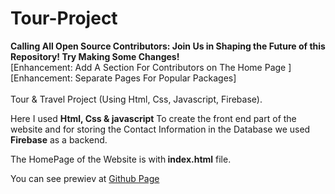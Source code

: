 # Tour-Project
<b>Calling All Open Source Contributors: Join Us in Shaping the Future of this Repository! Try Making Some Changes!</b> <br>
[Enhancement: Add A Section For Contributors on The Home Page ] <br>
[Enhancement: Separate Pages For Popular Packages] <br><br>
Tour &amp; Travel Project (Using Html, Css, Javascript, Firebase).

Here I used <b>Html, Css & javascript</b> To create the front end part of the website and for storing the Contact Information in the Database we used <b>Firebase</b> as a backend.

The HomePage of the Website is with<b> index.html</b> file.
  
You can see prewiev at <a href="https://abhishek8827.github.io/Tour-Travel/" target="_blank"> Github Page</a>
